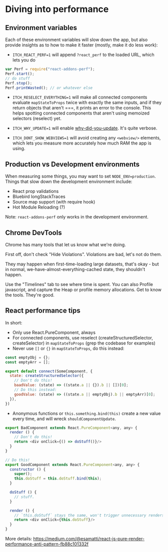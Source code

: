 
# Diving into performance

## Environment variables

Each of these environment variables will slow down the app, but also provide insights as to how
to make it faster (mostly, make it do less work):

  * `ITCH_REACT_PERF=1` will append `?react_perf` to the loaded URL, which lets you do

```javascript
var Perf = require("react-addons-perf");
Perf.start();
// do stuff
Perf.stop();
Perf.printWasted(); // or whatever else
```

  * `ITCH_RESELECT_EVERYTHING=1` will make all connected components evaluate `mapStateToProps`
  twice with exactly the same inputs, and if they return objects that aren't ===, it prints an error
  to the console. This helps spotting connected components that aren't using memoized selectors (reselect) yet.

  * `ITCH_WHY_UPDATE=1` will enable [why-did-you-update](https://github.com/garbles/why-did-you-update). It's
  quite verbose.

  * `ITCH_DONT_SHOW_WEBVIEWS=1` will avoid creating any `<webview/>` elements, which lets you measure more
  accurately how much RAM the app is using.

## Production vs Development environments

When measuring some things, you may want to set `NODE_ENV=production`. Things that slow down the development
environment include:

  * React prop validations
  * Bluebird longStackTraces
  * Source map support (with require hook)
  * Hot Module Reloading (?)

Note: `react-addons-perf` only works in the development environment.

## Chrome DevTools

Chrome has many tools that let us know what we're doing.

First off, don't check "Hide Violations". Violations are bad, let's not do them.

They may happen when first-time-loading large datasets, that's okay - but in normal,
we-have-almost-everything-cached state, they shouldn't happen.

Use the "Timelines" tab to see where time is spent. You can also Profile javascript,
and capture the Heap or profile memory allocations. Get to know the tools. They're good.

## React performance tips

In short:

  * Only use React.PureComponent, always
  * For connected components, use reselect (createStructuredSelector, createSelector)
  in `mapStateToProps` (grep the codebase for examples)
  * Never use `[]` or `{}` in `mapStateToProps`, do this instead:

```javascript
const emptyObj = {};
const emptyArr = [];

export default connect(SomeComponent, {
  state: createStructuredSelector({
    // Don't do this!
    baadValue: (state) => ((state.a || {}).b || [])[0];
    // Do this instead:
    goodValue: (state) => ((state.a || emptyObj).b || emptyArr)[0];
  }),
})
```

  * Anonymous functions or `this.something.bind(this)` create a new value every time,
  and will wreck `shouldComponentUpdate`.

```javascript
export BadComponent extends React.PureComponent<any, any> {
  render () {
    // Don't do this!
    return <div onClick={() => doStuff()}/>
  }
}

// Do this!
export GoodComponent extends React.PureComponent<any, any> {
  constructor () {
    super();
    this.doStuff = this.doStuff.bind(this);
  }

  doStuff () {
    // stuff.
  }

  render () {
    // `this.doStuff` stays the same, won't trigger unnecessary renders
    return <div onClick={this.doStuff}/>
  }
}
```

More details: https://medium.com/@esamatti/react-js-pure-render-performance-anti-pattern-fb88c101332f
